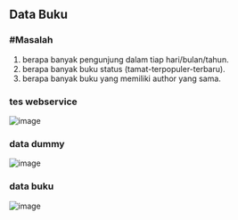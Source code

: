 ## Data Buku
### #Masalah

1. berapa banyak pengunjung dalam tiap hari/bulan/tahun.
2. berapa banyak buku status (tamat-terpopuler-terbaru). 
3. berapa banyak buku yang memiliki author yang sama.
 
 ### tes webservice
![image](https://user-images.githubusercontent.com/100669802/175016826-f06de73d-0d94-4b81-8a0e-2bb438773da8.png)
### data dummy
![image](https://user-images.githubusercontent.com/100669802/175249495-d81f8fab-2675-4db6-818c-b21d75da936d.png)
### data buku
![image](https://user-images.githubusercontent.com/100669802/175276128-7afcc4b5-abf7-4838-8d20-f27ca11f93b3.png)
